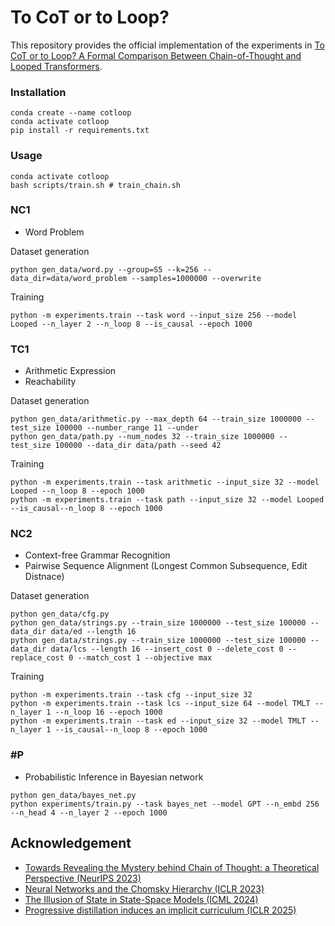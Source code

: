 # To CoT or to Loop?

This repository provides the official implementation of the experiments in [To CoT or to Loop? A Formal Comparison Between Chain-of-Thought and Looped Transformers](https://arxiv.org/abs/2410.01405).

### Installation
```shell
conda create --name cotloop
conda activate cotloop
pip install -r requirements.txt
```

### Usage

```shell
conda activate cotloop
bash scripts/train.sh # train_chain.sh
```

### NC1
- Word Problem

Dataset generation
```shell
python gen_data/word.py --group=S5 --k=256 --data_dir=data/word_problem --samples=1000000 --overwrite
```

Training
```shell
python -m experiments.train --task word --input_size 256 --model Looped --n_layer 2 --n_loop 8 --is_causal --epoch 1000
```

### TC1
- Arithmetic Expression
- Reachability

Dataset generation
```shell
python gen_data/arithmetic.py --max_depth 64 --train_size 1000000 --test_size 100000 --number_range 11 --under
python gen_data/path.py --num_nodes 32 --train_size 1000000 --test_size 100000 --data_dir data/path --seed 42
```

Training
```shell
python -m experiments.train --task arithmetic --input_size 32 --model Looped --n_loop 8 --epoch 1000
python -m experiments.train --task path --input_size 32 --model Looped --is_causal--n_loop 8 --epoch 1000
```

### NC2
- Context-free Grammar Recognition
- Pairwise Sequence Alignment (Longest Common Subsequence, Edit Distnace)

Dataset generation
```shell
python gen_data/cfg.py
python gen_data/strings.py --train_size 1000000 --test_size 100000 --data_dir data/ed --length 16
python gen_data/strings.py --train_size 1000000 --test_size 100000 --data_dir data/lcs --length 16 --insert_cost 0 --delete_cost 0 --replace_cost 0 --match_cost 1 --objective max
```

Training
```shell
python -m experiments.train --task cfg --input_size 32
python -m experiments.train --task lcs --input_size 64 --model TMLT --n_layer 1 --n_loop 16 --epoch 1000
python -m experiments.train --task ed --input_size 32 --model TMLT --n_layer 1 --is_causal--n_loop 8 --epoch 1000 
```

### #P
- Probabilistic Inference in Bayesian network

```shell
python gen_data/bayes_net.py
python experiments/train.py --task bayes_net --model GPT --n_embd 256 --n_head 4 --n_layer 2 --epoch 1000 
```

## Acknowledgement
- [Towards Revealing the Mystery behind Chain of Thought: a Theoretical Perspective (NeurIPS 2023)](https://github.com/guyuntian/CoT_benchmark)
- [Neural Networks and the Chomsky Hierarchy (ICLR 2023)](https://github.com/google-deepmind/neural_networks_chomsky_hierarchy/tree/main)
- [The Illusion of State in State-Space Models (ICML 2024)](https://github.com/jopetty/word-problem)
- [Progressive distillation induces an implicit curriculum (ICLR 2025)](https://github.com/abhishekpanigrahi1996/ProgressiveDistillation)